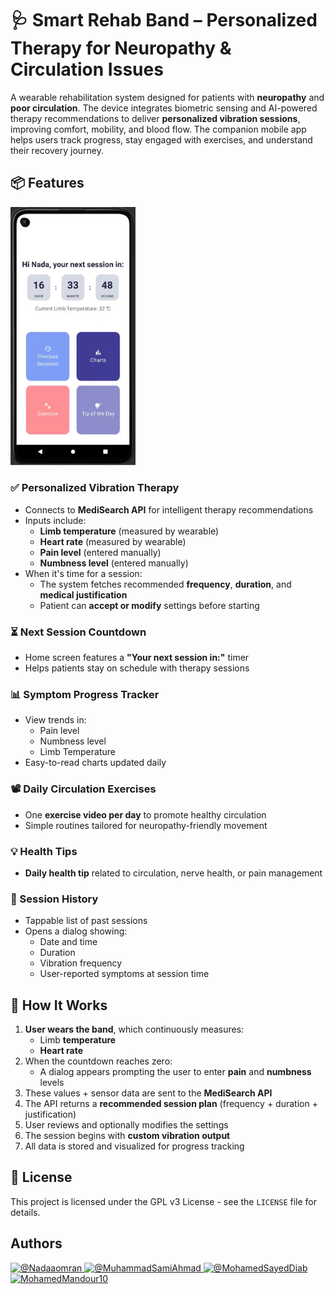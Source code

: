 # 🩺 Smart Rehab Band – Personalized Therapy for Neuropathy & Circulation Issues

A wearable rehabilitation system designed for patients with **neuropathy** and **poor circulation**. The device integrates biometric sensing and AI-powered therapy recommendations to deliver **personalized vibration sessions**, improving comfort, mobility, and blood flow. The companion mobile app helps users track progress, stay engaged with exercises, and understand their recovery journey.


## 📦 Features
<img src="image/UI.png" alt="Home Page" width="200"/>

### ✅ Personalized Vibration Therapy
- Connects to **MediSearch API** for intelligent therapy recommendations
- Inputs include:
  - **Limb temperature** (measured by wearable)
  - **Heart rate** (measured by wearable)
  - **Pain level** (entered manually)
  - **Numbness level** (entered manually)
- When it's time for a session:
  - The system fetches recommended **frequency**, **duration**, and **medical justification**
  - Patient can **accept or modify** settings before starting

### ⏳ Next Session Countdown
- Home screen features a **"Your next session in:"** timer
- Helps patients stay on schedule with therapy sessions

### 📊 Symptom Progress Tracker
- View trends in:
  - Pain level
  - Numbness level
  - Limb Temperature
- Easy-to-read charts updated daily

### 📽️ Daily Circulation Exercises
- One **exercise video per day** to promote healthy circulation
- Simple routines tailored for neuropathy-friendly movement

### 💡 Health Tips
- **Daily health tip** related to circulation, nerve health, or pain management

### 🧾 Session History
- Tappable list of past sessions
- Opens a dialog showing:
  - Date and time
  - Duration
  - Vibration frequency
  - User-reported symptoms at session time


## 🧠 How It Works

1. **User wears the band**, which continuously measures:
   - Limb **temperature**
   - **Heart rate**
2. When the countdown reaches zero:
   - A dialog appears prompting the user to enter **pain** and **numbness** levels
3. These values + sensor data are sent to the **MediSearch API**
4. The API returns a **recommended session plan** (frequency + duration + justification)
5. User reviews and optionally modifies the settings
6. The session begins with **custom vibration output**
7. All data is stored and visualized for progress tracking

## 📄 License

This project is licensed under the GPL v3 License - see the `LICENSE` file for details.

## Authors
<div align="left">
  <a href="https://github.com/Nadaaomran">
    <img src="https://avatars.githubusercontent.com/u/104179154?v=4" width="100px" alt="@Nadaaomran">
  </a>
  <a href="https://github.com/MuhammadSamiAhmad">
    <img src="https://avatars.githubusercontent.com/u/101589634?v=4" width="100px" alt="@MuhammadSamiAhmad">
  </a>
  <a href="https://github.com/MohamedSayedDiab">
    <img src="https://avatars.githubusercontent.com/u/90231744?v=4" width="100px" alt="@MohamedSayedDiab">
  </a>
  <a href="https://github.com/MohamedMandour10">
    <img src="https://avatars.githubusercontent.com/u/115044826?v=4" width="100px" alt="MohamedMandour10">
  </a>
</div>
